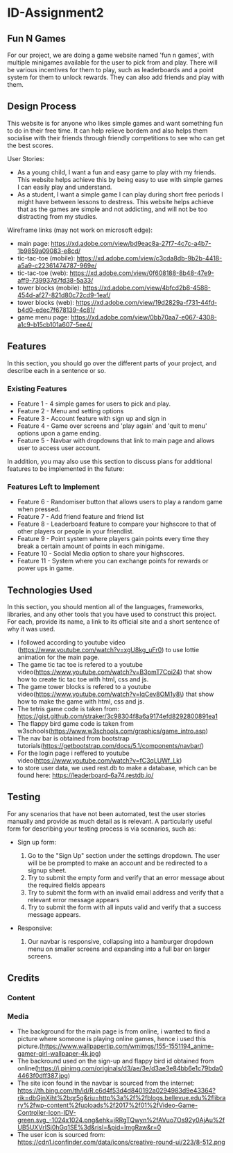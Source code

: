 # ID-Assignment2

## Fun N Games
For our project, we are doing a game website named 'fun n games', with multiple minigames available for the user to pick from and play. There will be various incentives for them to play, such as leaderboards and a point system for them to unlock rewards. They can also add friends and play with them.

## Design Process
This website is for anyone who likes simple games and want something fun to do in their free time. It can help relieve bordem and also helps them socialise with their friends through friendly competitions to see who can get the best scores. 

User Stories:
- As a young child, I want a fun and easy game to play with my friends. This website helps achieve this by being easy to use with simple games I can easily play and understand.
- As a student, I want a simple game I can play during short free periods I might have between lessons to destress. This website helps achieve that as the games are simple and not addicting, and will not be too distracting from my studies. 

Wireframe links (may not work on microsoft edge):
- main page: https://xd.adobe.com/view/bd9eac8a-27f7-4c7c-a4b7-1b9859a09083-e8cd/
- tic-tac-toe (mobile): https://xd.adobe.com/view/c3cda8db-9b2b-4418-a5a9-c22361474787-969e/
- tic-tac-toe (web): https://xd.adobe.com/view/0f608188-8b48-47e9-aff9-739937d7fd38-5a33/
- tower blocks (mobile): https://xd.adobe.com/view/4bfcd2b8-4588-454d-af27-821d80c72cd9-1eaf/
- tower blocks (web): https://xd.adobe.com/view/19d2829a-f731-44fd-b4d0-edec7f678139-4c81/
- game menu page: https://xd.adobe.com/view/0bb70aa7-e067-4308-a1c9-b15cb101a607-5ee4/

## Features
In this section, you should go over the different parts of your project, and describe each in a sentence or so.

### Existing Features
- Feature 1 - 4 simple games for users to pick and play.
- Feature 2 - Menu and setting options
- Feature 3 - Account feature with sign up and sign in 
- Feature 4 - Game over screens and 'play again' and 'quit to menu' options upon a game ending. 
- Feature 5 - Navbar with dropdowns that link to main page and allows user to access user account. 

In addition, you may also use this section to discuss plans for additional features to be implemented in the future:

### Features Left to Implement
- Feature 6 - Randomiser button that allows users to play a random game when pressed. 
- Feature 7 - Add friend feature and friend list
- Feature 8 - Leaderboard feature to compare your highscore to that of other players or people in your friendlist.
- Feature 9 - Point system where players gain points every time they break a certain amount of points in each minigame.
- Feature 10 - Social Media option to share your highscores. 
- Feature 11 - System where you can exchange points for rewards or power ups in game. 

## Technologies Used
In this section, you should mention all of the languages, frameworks, libraries, and any other tools that you have used to construct this project. For each, provide its name, a link to its official site and a short sentence of why it was used.
- I followed according to youtube video (https://www.youtube.com/watch?v=xgU8kg_uFr0) to use lottie animation for the main page.
- The game tic tac toe is refered to a youtube video(https://www.youtube.com/watch?v=B3pmT7Cpi24) that show how to create tic tac toe with html, css and js.
- The game tower blocks is refered to a youtube video(https://www.youtube.com/watch?v=lqCev8OM1y8\) that show how to make the game with html, css and js.
- The tetris game code is taken from: https://gist.github.com/straker/3c98304f8a6a9174efd8292800891ea1
- The flappy bird game code is taken from w3schools(https://www.w3schools.com/graphics/game_intro.asp)
- The nav bar is obtained from bootstrap tutorials(https://getbootstrap.com/docs/5.1/components/navbar/)
- For the login page i reffered to youtube video(https://www.youtube.com/watch?v=fC3qLUWf_Lk)
- to store user data, we used rest.db to make a database, which can be found here: https://leaderboard-6a74.restdb.io/

## Testing
For any scenarios that have not been automated, test the user stories manually and provide as much detail as is relevant. A particularly useful form for describing your testing process is via scenarios, such as:

- Sign up form:
  1. Go to the "Sign Up" section under the settings dropdown. The user will be be prompted to make an account and be redirected to a signup sheet. 
  2. Try to submit the empty form and verify that an error message about the required fields appears
  3. Try to submit the form with an invalid email address and verify that a relevant error message appears
  4. Try to submit the form with all inputs valid and verify that a success message appears.

- Responsive:
  1. Our navbar is responsive, collapsing into a hamburger dropdown menu on smaller screens and expanding into a full bar on larger screens. 


## Credits
### Content

### Media
- The background for the main page is from online, i wanted to find a picture where someone is playing online games, hence i used this picture.(https://www.wallpapertip.com/wmimgs/155-1551194_anime-gamer-girl-wallpaper-4k.jpg)
- The backround used on the sign-up and flappy bird id obtained from online(https://i.pinimg.com/originals/d3/ae/3e/d3ae3e84bb6e1c79bda04463f0dff387.jpg)
- The site icon found in the navbar is sourced from the internet: https://th.bing.com/th/id/R.c6d4f53d4d840192a0294983d9e43364?rik=dbGjnXiht%2bqr5g&riu=http%3a%2f%2fblogs.bellevue.edu%2flibrary%2fwp-content%2fuploads%2f2017%2f01%2fVideo-Game-Controller-Icon-IDV-green.svg_-1024x1024.png&ehk=jRRgTQwyn%2fAVuo7Os92y0AjAu%2fUB5UXVrISj0hGq1SE%3d&risl=&pid=ImgRaw&r=0
- The user icon is sourced from: https://cdn1.iconfinder.com/data/icons/creative-round-ui/223/8-512.png
